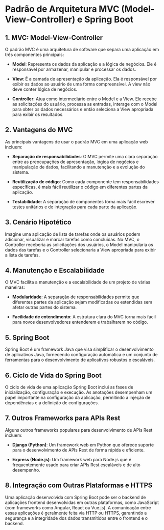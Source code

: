 # Padrão de Arquitetura MVC (Model-View-Controller) e Spring Boot

## 1. MVC: Model-View-Controller

O padrão MVC é uma arquitetura de software que separa uma aplicação em três componentes principais:

- **Model**: Representa os dados da aplicação e a lógica de negócios. Ele é responsável por armazenar, manipular e processar os dados.
  
- **View**: É a camada de apresentação da aplicação. Ela é responsável por exibir os dados ao usuário de uma forma compreensível. A view não deve conter lógica de negócios.

- **Controller**: Atua como intermediário entre o Model e a View. Ele recebe as solicitações do usuário, processa as entradas, interage com o Model para obter os dados necessários e então seleciona a View apropriada para exibir os resultados.

## 2. Vantagens do MVC

As principais vantagens de usar o padrão MVC em uma aplicação web incluem:

- **Separação de responsabilidades**: O MVC permite uma clara separação entre as preocupações de apresentação, lógica de negócios e manipulação de dados, facilitando a manutenção e a evolução do sistema.
  
- **Reutilização de código**: Como cada componente tem responsabilidades específicas, é mais fácil reutilizar o código em diferentes partes da aplicação.

- **Testabilidade**: A separação de componentes torna mais fácil escrever testes unitários e de integração para cada parte da aplicação.

## 3. Cenário Hipotético

Imagine uma aplicação de lista de tarefas onde os usuários podem adicionar, visualizar e marcar tarefas como concluídas. No MVC, o Controller receberia as solicitações dos usuários, o Model manipularia os dados das tarefas e o Controller selecionaria a View apropriada para exibir a lista de tarefas.

## 4. Manutenção e Escalabilidade

O MVC facilita a manutenção e a escalabilidade de um projeto de várias maneiras:

- **Modularidade**: A separação de responsabilidades permite que diferentes partes da aplicação sejam modificadas ou estendidas sem afetar outras partes do sistema.
  
- **Facilidade de entendimento**: A estrutura clara do MVC torna mais fácil para novos desenvolvedores entenderem e trabalharem no código.

## 5. Spring Boot

Spring Boot é um framework Java que visa simplificar o desenvolvimento de aplicativos Java, fornecendo configuração automática e um conjunto de ferramentas para o desenvolvimento de aplicativos robustos e escaláveis.

## 6. Ciclo de Vida do Spring Boot

O ciclo de vida de uma aplicação Spring Boot inclui as fases de inicialização, configuração e execução. As anotações desempenham um papel importante na configuração da aplicação, permitindo a injeção de dependências e a definição de configurações.

## 7. Outros Frameworks para APIs Rest

Alguns outros frameworks populares para desenvolvimento de APIs Rest incluem:

- **Django (Python)**: Um framework web em Python que oferece suporte para o desenvolvimento de APIs Rest de forma rápida e eficiente.
  
- **Express (Node.js)**: Um framework web para Node.js que é frequentemente usado para criar APIs Rest escaláveis e de alto desempenho.

## 8. Integração com Outras Plataformas e HTTPS

Uma aplicação desenvolvida com Spring Boot pode ser o backend de aplicações frontend desenvolvidas em outras plataformas, como JavaScript (com frameworks como Angular, React ou Vue.js). A comunicação entre essas aplicações é geralmente feita via HTTP ou HTTPS, garantindo a segurança e a integridade dos dados transmitidos entre o frontend e o backend.

